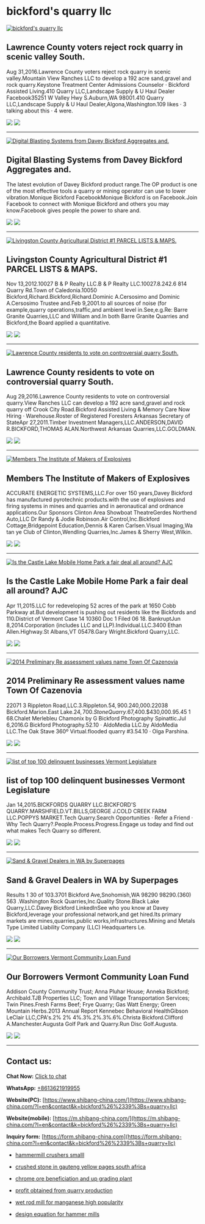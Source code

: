 # bickford&#39;s quarry llc

<a href="https://swt.shibang-china.com/?l=en&img&k=bickford%26%2339%3Bs+quarry+llc" target="_blank">![bickford&#39;s quarry llc](http://static.shibang-china.com/all-800x300/828.jpg)</a>

## Lawrence County voters reject rock quarry in scenic valley South.
Aug 31,2016.Lawrence County voters reject rock quarry in scenic valley.Mountain View Ranches LLC to develop a 192 acre sand,gravel and rock quarry.Keystone Treatment Center Admissions Counselor &middot; Bickford Assisted Living.410 Quarry LLC,Landscape Supply &amp; U Haul Dealer Facebook35251 W Valley Hwy S.Auburn,WA 98001.410 Quarry LLC,Landscape Supply &amp; U Haul Dealer,Algona,Washington.109 likes · 3 talking about this · 4 were.


<a href="https://whatsapp.shibangsoft.com/WhatsApp.php" target="_blank" title="WhatsApp">![](http://static.shibang-china.com/icon/whatsapp.png)</a> <a href="https://swt.shibang-china.com/?l=en&icon&k=bickford%26%2339%3Bs+quarry+llc" target="_blank">![](http://static.shibang-china.com/icon/chat-en.png)</a>

---

<a href="https://swt.shibang-china.com/?l=en&img&k=bickford%26%2339%3Bs+quarry+llc" target="_blank">![Digital Blasting Systems from Davey Bickford Aggregates and.](http://static.shibang-china.com/all-800x300/1408.jpg)</a>

## Digital Blasting Systems from Davey Bickford Aggregates and.
The latest evolution of Davey Bickford product range.The OP product is one of the most effective tools a quarry or mining operator can use to lower vibration.Monique Bickford FacebookMonique Bickford is on Facebook.Join Facebook to connect with Monique Bickford and others you may know.Facebook gives people the power to share and.


<a href="https://whatsapp.shibangsoft.com/WhatsApp.php" target="_blank" title="WhatsApp">![](http://static.shibang-china.com/icon/whatsapp.png)</a> <a href="https://swt.shibang-china.com/?l=en&icon&k=bickford%26%2339%3Bs+quarry+llc" target="_blank">![](http://static.shibang-china.com/icon/chat-en.png)</a>

---

<a href="https://swt.shibang-china.com/?l=en&img&k=bickford%26%2339%3Bs+quarry+llc" target="_blank">![Livingston County Agricultural District #1 PARCEL LISTS &amp; MAPS.](http://static.shibang-china.com/all-800x300/1080.jpg)</a>

## Livingston County Agricultural District #1 PARCEL LISTS &amp; MAPS.
Nov 13,2012.10027 B &amp; P Realty LLC.B &amp; P Realty LLC.10027.8.242.6 814 Quarry Rd.Town of Caledonia.10050 Bickford,Richard.Bickford,Richard.Dominic A.Cersosimo and Dominic A.Cersosimo Trustee and.Feb 9,2001.to all sources of noise (for example,quarry operations,traffic,and ambient level in.See,e.g.Re: Barre Granite Quarries,LLC and William and.In both Barre Granite Quarries and Bickford,the Board applied a quantitative.


<a href="https://whatsapp.shibangsoft.com/WhatsApp.php" target="_blank" title="WhatsApp">![](http://static.shibang-china.com/icon/whatsapp.png)</a> <a href="https://swt.shibang-china.com/?l=en&icon&k=bickford%26%2339%3Bs+quarry+llc" target="_blank">![](http://static.shibang-china.com/icon/chat-en.png)</a>

---

<a href="https://swt.shibang-china.com/?l=en&img&k=bickford%26%2339%3Bs+quarry+llc" target="_blank">![Lawrence County residents to vote on controversial quarry South.](http://static.shibang-china.com/all-800x300/47.jpg)</a>

## Lawrence County residents to vote on controversial quarry South.
Aug 29,2016.Lawrence County residents to vote on controversial quarry.View Ranches LLC can develop a 192 acre sand,gravel and rock quarry off Crook City Road.Bickford Assisted Living &amp; Memory Care Now Hiring &middot; Warehouse.Roster of Registered Foresters Arkansas Secretary of StateApr 27,2011.Timber Investment Managers,LLC.ANDERSON,DAVID R.BICKFORD,THOMAS ALAN.Northwest Arkansas Quarries,LLC.GOLDMAN.


<a href="https://whatsapp.shibangsoft.com/WhatsApp.php" target="_blank" title="WhatsApp">![](http://static.shibang-china.com/icon/whatsapp.png)</a> <a href="https://swt.shibang-china.com/?l=en&icon&k=bickford%26%2339%3Bs+quarry+llc" target="_blank">![](http://static.shibang-china.com/icon/chat-en.png)</a>

---

<a href="https://swt.shibang-china.com/?l=en&img&k=bickford%26%2339%3Bs+quarry+llc" target="_blank">![Members The Institute of Makers of Explosives](http://static.shibang-china.com/all-800x300/1068.jpg)</a>

## Members The Institute of Makers of Explosives
ACCURATE ENERGETIC SYSTEMS,LLC.For over 150 years,Davey Bickford has manufactured pyrotechnic products.with the use of explosives and firing systems in mines and quarries and in aeronautical and ordnance applications.Our Sponsors Clinton Area Showboat TheatreGerdes Northend Auto,LLC Dr Randy &amp; Jodie Robinson.Air Control,Inc.Bickford Cottage,Bridgepoint Education,Dennis &amp; Karen Carlsen.Visual Imaging,Wa tan ye Club of Clinton,Wendling Quarries,Inc.James &amp; Sherry West,Wilkin.


<a href="https://whatsapp.shibangsoft.com/WhatsApp.php" target="_blank" title="WhatsApp">![](http://static.shibang-china.com/icon/whatsapp.png)</a> <a href="https://swt.shibang-china.com/?l=en&icon&k=bickford%26%2339%3Bs+quarry+llc" target="_blank">![](http://static.shibang-china.com/icon/chat-en.png)</a>

---

<a href="https://swt.shibang-china.com/?l=en&img&k=bickford%26%2339%3Bs+quarry+llc" target="_blank">![Is the Castle Lake Mobile Home Park a fair deal all around? AJC](http://static.shibang-china.com/all-800x300/936.jpg)</a>

## Is the Castle Lake Mobile Home Park a fair deal all around? AJC
Apr 11,2015.LLC for redeveloping 52 acres of the park at 1650 Cobb Parkway at.But development is pushing out residents like the Bickfords and 110.District of Vermont Case 14 10360 Doc 1 Filed 06 18. BankruptJun 8,2014.Corporation (includes LLC and LLP).Individual.LLC.3400 Ethan Allen.Highway.St Albans,VT 05478.Gary Wright.Bickford Quarry,LLC.


<a href="https://whatsapp.shibangsoft.com/WhatsApp.php" target="_blank" title="WhatsApp">![](http://static.shibang-china.com/icon/whatsapp.png)</a> <a href="https://swt.shibang-china.com/?l=en&icon&k=bickford%26%2339%3Bs+quarry+llc" target="_blank">![](http://static.shibang-china.com/icon/chat-en.png)</a>

---

<a href="https://swt.shibang-china.com/?l=en&img&k=bickford%26%2339%3Bs+quarry+llc" target="_blank">![2014 Preliminary Re assessment values name Town Of Cazenovia](http://static.shibang-china.com/all-800x300/127.jpg)</a>

## 2014 Preliminary Re assessment values name Town Of Cazenovia
22071 3 Rippleton Road,LLC.3.Rippleton.$54,900.$240,000.22038 Bickford.Marion.East Lake.$24,700.Stone Quarry.$67,400.$430,000.95.45 1 68.Chalet Merlebleu Chamonix by G Bickford Photography Spinattic.Jul 6,2016.G Bickford Photography.52.10 &middot; AldoMedia LLC.by AldoMedia LLC.The Oak Stave 360º Virtual.flooded quarry #3.54.10 &middot; Olga Parshina.


<a href="https://whatsapp.shibangsoft.com/WhatsApp.php" target="_blank" title="WhatsApp">![](http://static.shibang-china.com/icon/whatsapp.png)</a> <a href="https://swt.shibang-china.com/?l=en&icon&k=bickford%26%2339%3Bs+quarry+llc" target="_blank">![](http://static.shibang-china.com/icon/chat-en.png)</a>

---

<a href="https://swt.shibang-china.com/?l=en&img&k=bickford%26%2339%3Bs+quarry+llc" target="_blank">![list of top 100 delinquent businesses Vermont Legislature](http://static.shibang-china.com/all-800x300/1416.jpg)</a>

## list of top 100 delinquent businesses Vermont Legislature
Jan 14,2015.BICKFORDS QUARRY LLC.BICKFORD&#39;S QUARRY.MARSHFIELD.VT.BILLS,GEORGE J.COLD CREEK FARM LLC.POPPYS MARKET.Tech Quarry.Search Opportunities &middot; Refer a Friend &middot; Why Tech Quarry?.People.Process.Progress.Engage us today and find out what makes Tech Quarry so different.


<a href="https://whatsapp.shibangsoft.com/WhatsApp.php" target="_blank" title="WhatsApp">![](http://static.shibang-china.com/icon/whatsapp.png)</a> <a href="https://swt.shibang-china.com/?l=en&icon&k=bickford%26%2339%3Bs+quarry+llc" target="_blank">![](http://static.shibang-china.com/icon/chat-en.png)</a>

---

<a href="https://swt.shibang-china.com/?l=en&img&k=bickford%26%2339%3Bs+quarry+llc" target="_blank">![Sand &amp; Gravel Dealers in WA by Superpages](http://static.shibang-china.com/all-800x300/204.jpg)</a>

## Sand &amp; Gravel Dealers in WA by Superpages
Results 1 30 of 103.3701 Bickford Ave,Snohomish,WA 98290 98290.(360) 563 .Washington Rock Quarries,Inc.Quality Stone.Black Lake Quarry,LLC.Davey Bickford LinkedInSee who you know at Davey Bickford,leverage your professional network,and get hired.Its primary markets are mines,quarries,public works,infrastructures.Mining and Metals Type Limited Liability Company (LLC) Headquarters Le.


<a href="https://whatsapp.shibangsoft.com/WhatsApp.php" target="_blank" title="WhatsApp">![](http://static.shibang-china.com/icon/whatsapp.png)</a> <a href="https://swt.shibang-china.com/?l=en&icon&k=bickford%26%2339%3Bs+quarry+llc" target="_blank">![](http://static.shibang-china.com/icon/chat-en.png)</a>

---

<a href="https://swt.shibang-china.com/?l=en&img&k=bickford%26%2339%3Bs+quarry+llc" target="_blank">![Our Borrowers Vermont Community Loan Fund](http://static.shibang-china.com/all-800x300/1162.jpg)</a>

## Our Borrowers Vermont Community Loan Fund
Addison County Community Trust; Anna Pluhar House; Anneka Bickford; Archibald.TJB Properties LLC; Town and Village Transportation Services; Twin Pines.Fresh Farms Beef; Frye Quarry; Gas Watt Energy; Green Mountain Herbs.2013 Annual Report Kennebec Behavioral HealthGibson LeClair LLC,CPA&#39;s.2% 2% 4%.3%.2%.3%.6%.Christa Bickford.Clifford A.Manchester.Augusta Golf Park and Quarry.Run Disc Golf.Augusta.


<a href="https://whatsapp.shibangsoft.com/WhatsApp.php" target="_blank" title="WhatsApp">![](http://static.shibang-china.com/icon/whatsapp.png)</a> <a href="https://swt.shibang-china.com/?l=en&icon&k=bickford%26%2339%3Bs+quarry+llc" target="_blank">![](http://static.shibang-china.com/icon/chat-en.png)</a>

---
## Contact us:

**Chat Now:** [Click to chat](https://swt.shibang-china.com?l=en&contact&k=bickford%26%2339%3Bs+quarry+llc)

**WhatsApp:**  [+8613621919955](https://whatsapp.shibangsoft.com/WhatsApp.php)

**Website(PC):** [https://www.shibang-china.com/](https://www.shibang-china.com/?l=en&contact&k=bickford%26%2339%3Bs+quarry+llc)

**Website(mobile):** [https://m.shibang-china.com/](https://m.shibang-china.com/?l=en&contact&k=bickford%26%2339%3Bs+quarry+llc)

**Inquiry form:** [https://form.shibang-china.com](https://form.shibang-china.com?l=en&contact&k=bickford%26%2339%3Bs+quarry+llc)

* [hammermill crushers smalll](../135/hammermill%20crushers%20smalll.md)

* [crushed stone in gauteng yellow pages south africa](../126/crushed%20stone%20in%20gauteng%20yellow%20pages%20south%20africa.md)

* [chrome ore beneficiation and up grading plant](../130/chrome%20ore%20beneficiation%20and%20up%20grading%20plant.md)

* [profit obtained from quarry production](../129/profit%20obtained%20from%20quarry%20production.md)

* [wet rod mill for manganese high popularity](../139/wet%20rod%20mill%20for%20manganese%20high%20popularity.md)

* [design equation for hammer mills](../129/design%20equation%20for%20hammer%20mills.md)